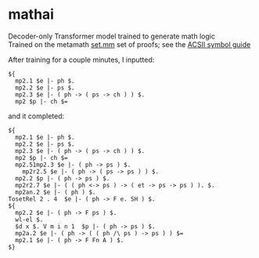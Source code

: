 # mathai
Decoder-only Transformer model trained to generate math logic  
Trained on the metamath [set.mm](https://us.metamath.org/mpeuni/mmset.html) set of proofs; see the [ACSII symbol guide](https://us.metamath.org/mpeuni/mmascii.html)

After training for a couple minutes, I inputted:
```
${
  mp2.1 $e |- ph $.
  mp2.2 $e |- ps $.
  mp2.3 $e |- ( ph -> ( ps -> ch ) ) $.
  mp2 $p |- ch $=
```
and it completed:
```
${
  mp2.1 $e |- ph $.
  mp2.2 $e |- ps $.
  mp2.3 $e |- ( ph -> ( ps -> ch ) ) $.
  mp2 $p |- ch $=
  mp2.51mp2.3 $e |- ( ph -> ps ) $.
    mp2r2.5 $e |- ( ph -> ( ps -> ps ) ) $.
  mp2.2 $p |- ( ph -> ps ) $.
  mp2r2.7 $e |- ( ( ph <-> ps ) -> ( et -> ps -> ps ) ). $.
  mp2an.2 $e |- ( ph ) $.
TosetRel 2 . 4  $e |- ( ph -> F e. SH ) $.
${
  mp2.2 $e |- ( ph -> F ps ) $.
  wl-el $.
  $d x $. V m i n 1  $p |- ( ph -> ps ) $.
  mp2a.2 $e |- ( ph -> ( ( ph /\ ps ) -> ps ) ) $=
  mp2.1 $e |- ( ph -> F Fn A ) $.
$}
```
